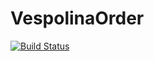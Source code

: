 VespolinaOrder
=============

[![Build Status](https://travis-ci.org/vespolina/VespolinaOrder.png)](https://travis-ci.org/vespolina/VespolinaOrder)
